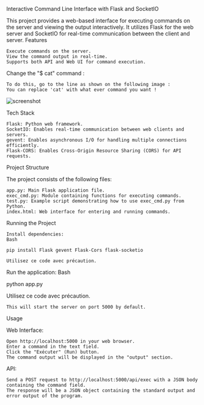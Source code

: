 Interactive Command Line Interface with Flask and SocketIO

This project provides a web-based interface for executing commands on the server and viewing the output interactively. It utilizes Flask for the web server and SocketIO for real-time communication between the client and server.
Features

    Execute commands on the server.
    View the command output in real-time.
    Supports both API and Web UI for command execution.

Change the "$ cat" command :

    To do this, go to the line as shown on the following image :
    You can replace 'cat' with what ever command you want !
    
![screenshot](https://github.com/Ayoub-Tehari/websockets_CLI_intreface/assets/79996730/9f3c9fc1-b48a-4b0b-82e1-1251c2669830)
    

Tech Stack

    Flask: Python web framework.
    SocketIO: Enables real-time communication between web clients and servers.
    gevent: Enables asynchronous I/O for handling multiple connections efficiently.
    Flask-CORS: Enables Cross-Origin Resource Sharing (CORS) for API requests.

Project Structure

The project consists of the following files:

    app.py: Main Flask application file.
    exec_cmd.py: Module containing functions for executing commands.
    test.py: Example script demonstrating how to use exec_cmd.py from Python.
    index.html: Web interface for entering and running commands.

Running the Project

    Install dependencies:
    Bash

    pip install Flask gevent Flask-Cors flask-socketio

    Utilisez ce code avec précaution.

Run the application:
Bash

python app.py

Utilisez ce code avec précaution.

    This will start the server on port 5000 by default.

Usage

Web Interface:

    Open http://localhost:5000 in your web browser.
    Enter a command in the text field.
    Click the "Exécuter" (Run) button.
    The command output will be displayed in the "output" section.

API:

    Send a POST request to http://localhost:5000/api/exec with a JSON body containing the command field.
    The response will be a JSON object containing the standard output and error output of the program.
